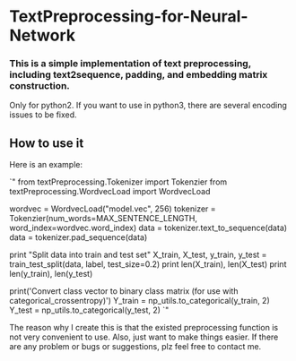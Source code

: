 # TextPreprocessing-for-Neural-Network
### This is a simple implementation of text preprocessing, including text2sequence, padding, and embedding matrix construction.

Only for python2. If you want to use in python3, there are several encoding issues to be fixed.

How to use it
------------------------
Here is an example:

`"
from textPreprocessing.Tokenizer import Tokenzier
from textPreprocessing.WordvecLoad import WordvecLoad

wordvec = WordvecLoad("model.vec", 256)
tokenizer = Tokenzier(num_words=MAX_SENTENCE_LENGTH, word_index=wordvec.word_index)
data = tokenizer.text_to_sequence(data)
data = tokenizer.pad_sequence(data)

print "Split data into train and test set"
X_train, X_test, y_train, y_test = train_test_split(data, label, test_size=0.2)
print len(X_train), len(X_test)
print len(y_train), len(y_test)

print('Convert class vector to binary class matrix (for use with categorical_crossentropy)')
Y_train = np_utils.to_categorical(y_train, 2)
Y_test = np_utils.to_categorical(y_test, 2)
`"


The reason why I create this is that the existed preprocessing function is not very convenient to use. Also, just want to make things easier. If there are any problem or bugs or suggestions, plz feel free to contact me.
